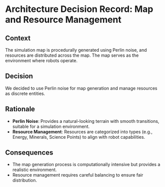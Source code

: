 # Architecture Decision Record: Map and Resource Management

## Context
The simulation map is procedurally generated using Perlin noise, and resources are distributed across the map. The map serves as the environment where robots operate.

## Decision
We decided to use Perlin noise for map generation and manage resources as discrete entities.

## Rationale
- **Perlin Noise**: Provides a natural-looking terrain with smooth transitions, suitable for a simulation environment.
- **Resource Management**: Resources are categorized into types (e.g., Energy, Minerals, Science Points) to align with robot capabilities.

## Consequences
- The map generation process is computationally intensive but provides a realistic environment.
- Resource management requires careful balancing to ensure fair distribution.